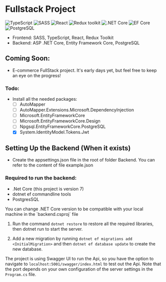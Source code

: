 # Fullstack Project

![TypeScript](https://img.shields.io/badge/TypeScript-v.4-green)
![SASS](https://img.shields.io/badge/SASS-v.4-hotpink)
![React](https://img.shields.io/badge/React-v.18-blue)
![Redux toolkit](https://img.shields.io/badge/Redux-v.1.9-brown)
![.NET Core](https://img.shields.io/badge/.NET%20Core-v.7-purple)
![EF Core](https://img.shields.io/badge/EF%20Core-v.7-cyan)
![PostgreSQL](https://img.shields.io/badge/PostgreSQL-v.14-drakblue)

* Frontend: SASS, TypeScript, React, Redux Toolkit
* Backend: ASP .NET Core, Entity Framework Core, PostgreSQL

## Coming Soon:

- E-commerce FullStack project. It's early days yet, but feel free to keep an eye on the progress!

### Todo:
- Install all the needed packages:
    - [ ] AutoMapper
    - [ ] AutoMapper.Extensions.Microsoft.DependencyInjection
    - [ ] Microsoft.EntityFrameworkCore
    - [ ] Microsoft.EntityFrameworkCore.Design
    - [ ] Npgsql.EntityFrameworkCore.PostgreSQL
    - [X] System.IdentityModel.Tokens.Jwt

## Setting Up the Backend (When it exists)
- Create the appsettings.json file in the root of folder Backend. You can refer to the content of file example.json

### Required to run the backend:

- .Net Core (this project is version 7)
- dotnet ef commandline tools
- PostgresSQL

You can change .NET Core version to be compatible with your local machine in the `backend.csproj´ file

1. Run the command `dotnet restore` to restore all the required libraries, then dotnet run to start the server.

2. Add a new migration by running `dotnet ef migrations add <InitialMigration>` and then `dotnet ef database update` to create the new database.

The project is using Swagger UI to run the Api, so you have the option to navigate to `localhost:5001/swagger/index.html` to test out the Api. Note that the port depends on your own configuration of the server settings in the `Program.cs` file.




